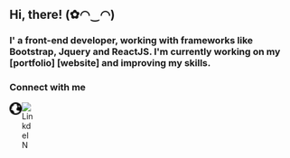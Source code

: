  
## Hi, there! (✿◠‿◠) 


### I' a front-end developer, working with frameworks like Bootstrap, Jquery and ReactJS. I'm currently working on my [portfolio] [website] and improving my skills.

### Connect with me


<a target="_blank" href="https://dianastanciu.netlify.app">
  <img align="left" alt="dianastanciu.netlify.app" width="22px" src="https://raw.githubusercontent.com/iconic/open-iconic/master/svg/globe.svg" />
</a>


<a target="_blank" href="https://www.linkedin.com/in/dianastanciudev/">
  <img align="left" alt="LinkdeIN" width="22px" src="https://cdn.jsdelivr.net/npm/simple-icons@v3/icons/linkedin.svg" />
</a>